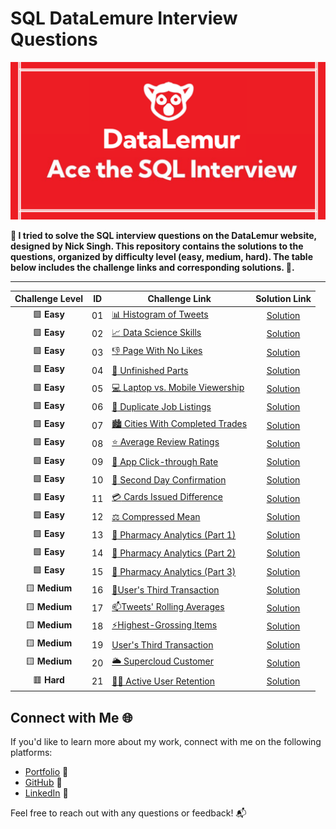 # SQL DataLemure Interview Questions

![image](https://github.com/harshali-2001/SQL-DataLemure-Interview-Questions/blob/main/banner-image.png?raw=true)

**🧠 I tried to solve the SQL interview questions on the DataLemur website, designed by Nick Singh. This repository contains the solutions to the questions, organized by difficulty level (easy, medium, hard). The table below includes the challenge links and corresponding solutions. 🚀.**

***

| Challenge Level | ID | Challenge Link | Solution Link |
|:---------:|:--------:|------------|:-----------:|
|🟩 **Easy**| 01 | [:bar_chart: Histogram of Tweets](https://datalemur.com/questions/sql-histogram-tweets) | [Solution](https://github.com/harshali-2001/SQL-DataLemure-Interview-Questions/blob/main/Histogram%20of%20Tweets.sql)
|🟩 **Easy**| 02 | [:chart_with_upwards_trend: Data Science Skills](https://datalemur.com/questions/matching-skills) | [Solution](https://github.com/harshali-2001/SQL-DataLemure-Interview-Questions/blob/main/Data%20Science%20Skills.sql)
|🟩 **Easy**| 03 | [:thumbsdown: Page With No Likes](https://datalemur.com/questions/sql-page-with-no-likes) | [Solution](https://github.com/harshali-2001/SQL-DataLemure-Interview-Questions/blob/main/Page%20With%20No%20Likes.sql)
|🟩 **Easy** | 04 | [:wrench: Unfinished Parts](https://datalemur.com/questions/tesla-unfinished-parts) | [Solution](https://github.com/harshali-2001/SQL-DataLemure-Interview-Questions/blob/main/Unfinished%20Parts.sql)
|🟩 **Easy** | 05 | [:computer: Laptop vs. Mobile Viewership](https://datalemur.com/questions/laptop-mobile-viewership) | [Solution](https://github.com/harshali-2001/SQL-DataLemure-Interview-Questions/blob/main/Laptop%20vs.%20Mobile%20Viewership.sql)
|🟩 **Easy** | 06 | [:repeat: Duplicate Job Listings ](https://datalemur.com/questions/duplicate-job-listings) | [Solution](https://github.com/harshali-2001/SQL-DataLemure-Interview-Questions/blob/main/Duplicate%20Job%20Listings%20.sql)
|🟩 **Easy** | 07 | [:cityscape: Cities With Completed Trades ](https://datalemur.com/questions/completed-trades) | [Solution](https://github.com/harshali-2001/SQL-DataLemure-Interview-Questions/blob/main/Cities%20With%20Completed%20Trades.sql)
|🟩 **Easy** | 08 | [:star: Average Review Ratings ](https://datalemur.com/questions/sql-avg-review-ratings) | [Solution](https://github.com/harshali-2001/SQL-DataLemure-Interview-Questions/blob/main/Average%20Review%20Ratings.sql)
|🟩 **Easy**| 09 | [:iphone: App Click-through Rate ](https://datalemur.com/questions/click-through-rate) | [Solution](https://github.com/harshali-2001/SQL-DataLemure-Interview-Questions/blob/main/App%20Click-through%20Rate.sql)
|🟩 **Easy**| 10 | [:calendar: Second Day Confirmation ](https://datalemur.com/questions/second-day-confirmation) | [Solution](https://github.com/harshali-2001/SQL-DataLemure-Interview-Questions/blob/main/Second%20Day%20Confirmation.sql)
|🟩 **Easy**| 11 | [:credit_card: Cards Issued Difference ](https://datalemur.com/questions/cards-issued-difference) | [Solution](https://github.com/harshali-2001/SQL-DataLemure-Interview-Questions/blob/main/Cards%20Issued%20Difference.sql)
|🟩 **Easy**| 12 | [⚖️ Compressed Mean ](https://datalemur.com/questions/alibaba-compressed-mean) | [Solution](https://github.com/harshali-2001/SQL-DataLemure-Interview-Questions/blob/main/Compressed%20Mean.sql)
|🟩 **Easy**| 13 | [:pill: Pharmacy Analytics (Part 1)](https://datalemur.com/questions/top-profitable-drugs) | [Solution](https://github.com/harshali-2001/SQL-DataLemure-Interview-Questions/blob/main/Pharmacy%20Analytics%20(Part%201).sql)
|🟩 **Easy**| 14 | [:pill: Pharmacy Analytics (Part 2) ](https://datalemur.com/questions/non-profitable-drugs) | [Solution](https://github.com/harshali-2001/SQL-DataLemure-Interview-Questions/blob/main/Pharmacy%20Analytics%20(Part%202)%20.sql)
|🟩 **Easy**| 15 | [:pill: Pharmacy Analytics (Part 3)](https://datalemur.com/questions/total-drugs-sales) | [Solution](https://github.com/harshali-2001/SQL-DataLemure-Interview-Questions/blob/main/Pharmacy%20Analytics%20(Part%203).sql)
|🟨 **Medium**| 16 | [👥User's Third Transaction](https://datalemur.com/questions/sql-third-transaction) | [Solution](hhttps://github.com/harshali-2001/SQL-DataLemure-Interview-Questions/blob/main/User's%20Third%20Transaction.sql)
|🟨 **Medium**| 17 | [📫Tweets' Rolling Averages](https://datalemur.com/questions/rolling-average-tweets) | [Solution](https://github.com/harshali-2001/SQL-DataLemure-Interview-Questions/blob/main/Tweets'%20Rolling%20Averages.sql)
|🟨 **Medium**| 18 | [⚡Highest-Grossing Items](https://datalemur.com/questions/sql-highest-grossing) | [Solution](https://github.com/harshali-2001/SQL-DataLemure-Interview-Questions/blob/main/Highest-Grossing%20Items.sql)
|🟨 **Medium**| 19 | [User's Third Transaction](https://datalemur.com/questions/sql-third-transaction) | [Solution](hhttps://github.com/harshali-2001/SQL-DataLemure-Interview-Questions/blob/main/User's%20Third%20Transaction.sql)
|🟨 **Medium**| 20 | [🌥️ Supercloud Customer](https://datalemur.com/questions/supercloud-customer) | [Solution](https://github.com/harshali-2001/SQL-DataLemure-Interview-Questions/blob/main/Supercloud%20Customer.sql)
|🟥 **Hard**| 21 | [🙎‍♂️ Active User Retention](https://datalemur.com/questions/user-retention) | [Solution](https://github.com/harshali-2001/SQL-DataLemure-Interview-Questions/blob/main/Active%20User%20Retention.sql)

## Connect with Me 🌐

If you'd like to learn more about my work, connect with me on the following platforms:
- [Portfolio](https://harshali-2001.github.io/HarshaliPortfolio/) 📌
- [GitHub](https://github.com/harshali-2001) 🐙
- [LinkedIn](https://www.linkedin.com/in/harshalihood/) 📎

Feel free to reach out with any questions or feedback! 📬
